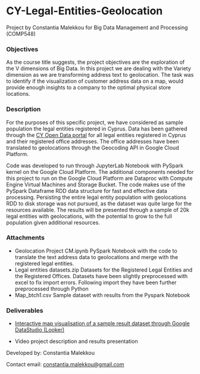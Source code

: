 # CY-Legal-Entities-Geolocation
Project by Constantia Malekkou for Big Data Management and Processing (COMP548)

### Objectives

As the course title suggests, the project objectives are the exploration of the V dimensions of Big Data. In this project we are dealing with the Variety dimension as we are transforming address text to geolocation. The task was to identify if the visualization of customer address data on a map, would provide enough insights to a company to the optimal physical store locations.

### Description
For the purposes of this specific project, we have considered as sample population the legal entities registered in Cyprus. Data has been gathered through the 
[CY Open Data portal](https://www.data.gov.cy/dataset/%CE%BC%CE%B7%CF%84%CF%81%CF%8E%CE%BF-%CE%B5%CE%B3%CE%B3%CE%B5%CE%B3%CF%81%CE%B1%CE%BC%CE%BC%CE%AD%CE%BD%CF%89%CE%BD-%CE%B5%CF%84%CE%B1%CE%B9%CF%81%CE%B5%CE%B9%CF%8E%CE%BD-%CE%B5%CE%BC%CF%80%CE%BF%CF%81%CE%B9%CE%BA%CF%8E%CE%BD-%CE%B5%CF%80%CF%89%CE%BD%CF%85%CE%BC%CE%B9%CF%8E%CE%BD-%CE%BA%CE%B1%CE%B9-%CF%83%CF%85%CE%BD%CE%B5%CF%84%CE%B1%CE%B9%CF%81%CE%B9%CF%83%CE%BC%CF%8E%CE%BD-%CF%83%CF%84%CE%B7%CE%BD-%CE%BA%CF%8D%CF%80%CF%81%CE%BF) for all legal entities registered in Cyprus and their registered office addresses. The office addresses have been translated to geolocations through the Geocoding API in Google Cloud Platform.

Code was developed to run through JupyterLab Notebook with PySpark kernel on the Google Cloud Platform. The additional components needed for this project to run on the Google Cloud Platform are Dataproc with Compute Engine Virtual Machines and Storage Bucket. The code makes use of the PySpark Dataframe RDD data structure for fast and effective data processing. Persisting the entire legal entity population with geolocations RDD to disk storage was not pursued, as the dataset was quite large for the resources available. The results will be presented through a sample of 20k legal entities with geolocations, with the potential to grow to the full population given additional resources.

### Attachments
- Geolocation Project CM.ipynb
  PySpark Notebook with the code to translate the text address data to geolocations and merge with the registered legal entities.
- Legal entities datasets.zip
  Datasets for the Registered Legal Entities and the Registered Offices. Datasets have been slightly preprocessed with excel to fix import errors. Following import       they have been further preprocessed through Python
- Map_btch1.csv
  Sample dataset with results from the Pyspark Notebook

### Deliverables
- [Interactive map visualisation of a sample result dataset through Google DataStudio (Looker)](https://datastudio.google.com/reporting/86bf60bc-1025-4140-b94a-aa0002f656be) 

- Video project description and results presentation


Developed by: Constantia Malekkou

Contact email: constantia.malekkou@gmail.com


